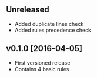 ## Unreleased

- Added duplicate lines check
- Added rules precedence check

## v0.1.0 [2016-04-05]

- First versioned release
- Contains 4 basic rules
